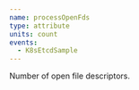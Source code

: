 ```yaml
---
name: processOpenFds
type: attribute
units: count
events:
  - K8sEtcdSample
---
```


Number of open file descriptors.